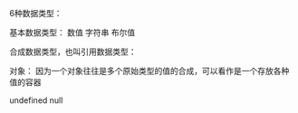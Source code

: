 6种数据类型：

基本数据类型：
数值
字符串
布尔值

合成数据类型，也叫引用数据类型：

对象：
  因为一个对象往往是多个原始类型的值的合成，可以看作是一个存放各种值的容器

undefined
null
